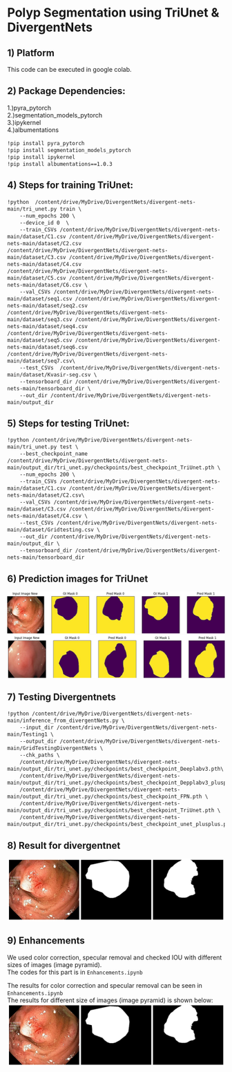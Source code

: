 
# Polyp Segmentation using TriUnet & DivergentNets

## 1) Platform
This code can be executed in google colab.

## 2) Package Dependencies:
1.)pyra_pytorch<br />
2.)segmentation_models_pytorch<br />
3.)ipykernel<br />
4.)albumentations<br />

```
!pip install pyra_pytorch
!pip install segmentation_models_pytorch
!pip install ipykernel
!pip install albumentations==1.0.3
```

## 4) Steps for training TriUnet:
```
!python  /content/drive/MyDrive/DivergentNets/divergent-nets-main/tri_unet.py train \
    --num_epochs 200 \
    --device_id 0  \
    --train_CSVs /content/drive/MyDrive/DivergentNets/divergent-nets-main/dataset/C1.csv /content/drive/MyDrive/DivergentNets/divergent-nets-main/dataset/C2.csv /content/drive/MyDrive/DivergentNets/divergent-nets-main/dataset/C3.csv /content/drive/MyDrive/DivergentNets/divergent-nets-main/dataset/C4.csv /content/drive/MyDrive/DivergentNets/divergent-nets-main/dataset/C5.csv /content/drive/MyDrive/DivergentNets/divergent-nets-main/dataset/C6.csv \
    --val_CSVs /content/drive/MyDrive/DivergentNets/divergent-nets-main/dataset/seq1.csv /content/drive/MyDrive/DivergentNets/divergent-nets-main/dataset/seq2.csv /content/drive/MyDrive/DivergentNets/divergent-nets-main/dataset/seq3.csv /content/drive/MyDrive/DivergentNets/divergent-nets-main/dataset/seq4.csv /content/drive/MyDrive/DivergentNets/divergent-nets-main/dataset/seq5.csv /content/drive/MyDrive/DivergentNets/divergent-nets-main/dataset/seq6.csv /content/drive/MyDrive/DivergentNets/divergent-nets-main/dataset/seq7.csv\
    --test_CSVs  /content/drive/MyDrive/DivergentNets/divergent-nets-main/dataset/Kvasir-seg.csv \
    --tensorboard_dir /content/drive/MyDrive/DivergentNets/divergent-nets-main/tensorboard_dir \
    --out_dir /content/drive/MyDrive/DivergentNets/divergent-nets-main/output_dir 
```
## 5) Steps for testing TriUnet:
```
!python /content/drive/MyDrive/DivergentNets/divergent-nets-main/tri_unet.py test \
    --best_checkpoint_name /content/drive/MyDrive/DivergentNets/divergent-nets-main/output_dir/tri_unet.py/checkpoints/best_checkpoint_TriUnet.pth \
    --num_epochs 200 \
    --train_CSVs /content/drive/MyDrive/DivergentNets/divergent-nets-main/dataset/C1.csv /content/drive/MyDrive/DivergentNets/divergent-nets-main/dataset/C2.csv\
    --val_CSVs /content/drive/MyDrive/DivergentNets/divergent-nets-main/dataset/C3.csv /content/drive/MyDrive/DivergentNets/divergent-nets-main/dataset/C4.csv \
    --test_CSVs /content/drive/MyDrive/DivergentNets/divergent-nets-main/dataset/Gridtesting.csv \
    --out_dir /content/drive/MyDrive/DivergentNets/divergent-nets-main/output_dir \
    --tensorboard_dir /content/drive/MyDrive/DivergentNets/divergent-nets-main/tensorboard_dir
```

## 6) Prediction images for TriUnet
![alt text](https://github.com/SabrinaNasrin/Segmentation-of-Polyps-in-Gastrointestinal-Tract-Images-Final-Code/blob/main/TriUNet%20%26%20DivergentNets/Prediction%20Images%20for%20TriUnet/test_0.jpg?raw=true)
![alt text](https://github.com/SabrinaNasrin/Segmentation-of-Polyps-in-Gastrointestinal-Tract-Images-Final-Code/blob/main/TriUNet%20%26%20DivergentNets/Prediction%20Images%20for%20TriUnet/test_1.jpg?raw=true)

## 7) Testing Divergentnets
```
!python /content/drive/MyDrive/DivergentNets/divergent-nets-main/inference_from_divergentNets.py \
    --input_dir /content/drive/MyDrive/DivergentNets/divergent-nets-main/Testing1 \
    --output_dir /content/drive/MyDrive/DivergentNets/divergent-nets-main/GridTestingDivergentNets \
    --chk_paths \
    /content/drive/MyDrive/DivergentNets/divergent-nets-main/output_dir/tri_unet.py/checkpoints/best_checkpoint_Deeplabv3.pth\
    /content/drive/MyDrive/DivergentNets/divergent-nets-main/output_dir/tri_unet.py/checkpoints/best_checkpoint_Depplabv3_plusplus.pth\
    /content/drive/MyDrive/DivergentNets/divergent-nets-main/output_dir/tri_unet.py/checkpoints/best_checkpoint_FPN.pth \
    /content/drive/MyDrive/DivergentNets/divergent-nets-main/output_dir/tri_unet.py/checkpoints/best_checkpoint_TriUnet.pth \
    /content/drive/MyDrive/DivergentNets/divergent-nets-main/output_dir/tri_unet.py/checkpoints/best_checkpoint_unet_plusplus.pth
 ```
## 8) Result for divergentnet
![alt text](https://github.com/SabrinaNasrin/Segmentation-of-Polyps-in-Gastrointestinal-Tract-Images-Final-Code/blob/main/TriUNet%20%26%20DivergentNets/prediction%20images%20for%20divergentnet/divergentnet%20result.jpg?raw=true)

## 9) Enhancements
We used color correction, specular removal and checked IOU with different sizes of images (image pyramid).<br/>
The codes for this part is in ```Enhancements.ipynb``` 

The results for color correction and specular removal can be seen in ```Enhancements.ipynb``` <br/>
The results for different size of images (image pyramid) is shown below:<br/>
![alt text](https://github.com/SabrinaNasrin/Segmentation-of-Polyps-in-Gastrointestinal-Tract-Images-Final-Code/blob/main/TriUNet%20%26%20DivergentNets/prediction%20images%20for%20divergentnet/divergentnet%20result.jpg?raw=true)










